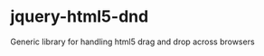 jquery-html5-dnd
================

Generic library for handling html5 drag and drop across browsers
